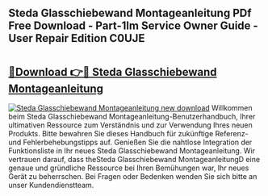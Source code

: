 ## Steda Glasschiebewand Montageanleitung PDf Free Download - Part-1lm Service Owner Guide - User Repair Edition C0UJE

# <h2><a href="http://df75agm.blite.top/?on=Steda+Glasschiebewand+Montageanleitung">🔗Download 👉🔴 Steda Glasschiebewand Montageanleitung</a></h2>

[![Steda Glasschiebewand Montageanleitung new download](https://i.imgur.com/lujVjoI.png)](http://df75agm.blite.top/?on=Steda+Glasschiebewand+Montageanleitung)
Willkommen beim Steda Glasschiebewand Montageanleitung-Benutzerhandbuch, Ihrer ultimativen Ressource zum Verständnis und zur Verwendung Ihres neuen Produkts. Bitte bewahren Sie dieses Handbuch für zukünftige Referenz- und Fehlerbehebungstipps auf. Genießen Sie die nahtlose Integration der Funktionsliste in Ihr neues Steda Glasschiebewand Montageanleitung. Wir vertrauen darauf, dass theSteda Glasschiebewand MontageanleitungD eine genaue und gründliche Ressource bei Ihren Bemühungen war, Ihr neues Gerät zu beherrschen. Bei Fragen oder Bedenken wenden Sie sich bitte an unser Kundendienstteam.
